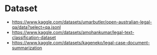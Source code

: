 # Dataset

- https://www.kaggle.com/datasets/umarbutler/open-australian-legal-qa/data?select=qa.jsonl
- https://www.kaggle.com/datasets/amohankumar/legal-text-classification-dataset
- https://www.kaggle.com/datasets/kageneko/legal-case-document-summarization